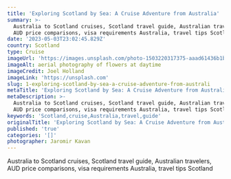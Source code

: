 ```yaml
---
title: 'Exploring Scotland by Sea: A Cruise Adventure from Australia'
summary: >-
  Australia to Scotland cruises, Scotland travel guide, Australian travelers,
  AUD price comparisons, visa requirements Australia, travel tips Scotland
date: '2023-05-03T23:02:45.829Z'
country: Scotland
type: Cruise
imageUrl: 'https://images.unsplash.com/photo-1503220317375-aaad61436b1b'
imageAlt: aerial photography of flowers at daytime
imageCredit: Joel Holland
imageLink: 'https://unsplash.com'
slug: 1-exploring-scotland-by-sea-a-cruise-adventure-from-australi
metaTitle: 'Exploring Scotland by Sea: A Cruise Adventure from Australia'
metaDescription: >-
  Australia to Scotland cruises, Scotland travel guide, Australian travelers,
  AUD price comparisons, visa requirements Australia, travel tips Scotland
keywords: 'Scotland,cruise,Australia,travel,guide'
originalTitle: 'Exploring Scotland by Sea: A Cruise Adventure from Australia'
published: 'true'
categories: '[]'
photographer: Jaromir Kavan
---
```







Australia to Scotland cruises, Scotland travel guide, Australian travelers, AUD price comparisons, visa requirements Australia, travel tips Scotland
